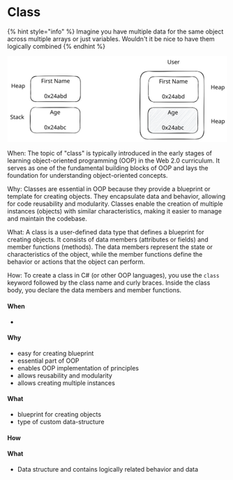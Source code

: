 # Class

{% hint style="info" %}
Imagine you have multiple data for the same object across multiple arrays or just variables. Wouldn't it be nice to have them logically combined&#x20;
{% endhint %}



<img src=".gitbook/assets/file.excalidraw (3).svg" alt="" class="gitbook-drawing">





When: The topic of "class" is typically introduced in the early stages of learning object-oriented programming (OOP) in the Web 2.0 curriculum. It serves as one of the fundamental building blocks of OOP and lays the foundation for understanding object-oriented concepts.

Why: Classes are essential in OOP because they provide a blueprint or template for creating objects. They encapsulate data and behavior, allowing for code reusability and modularity. Classes enable the creation of multiple instances (objects) with similar characteristics, making it easier to manage and maintain the codebase.

What: A class is a user-defined data type that defines a blueprint for creating objects. It consists of data members (attributes or fields) and member functions (methods). The data members represent the state or characteristics of the object, while the member functions define the behavior or actions that the object can perform.

How: To create a class in C# (or other OOP languages), you use the `class` keyword followed by the class name and curly braces. Inside the class body, you declare the data members and member functions.





#### When

*







#### Why

* easy for creating blueprint
* essential part of OOP
* enables OOP implementation of principles
* allows reusability and modularity
* allows creating multiple instances&#x20;





#### What

* blueprint for creating objects
* type of custom data-structure&#x20;



#### How







#### What&#x20;

* Data structure and contains logically related behavior and data
